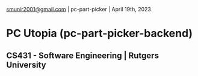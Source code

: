 smunir2001@gmail.com | pc-part-picker | April 19th, 2023
# PC Utopia (pc-part-picker-backend)
## CS431 - Software Engineering | Rutgers University
